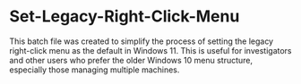 # Set-Legacy-Right-Click-Menu
This batch file was created to simplify the process of setting the legacy right-click menu as the default in Windows 11.  This is useful for investigators and other users who prefer the older Windows 10 menu structure, especially those managing multiple machines.
